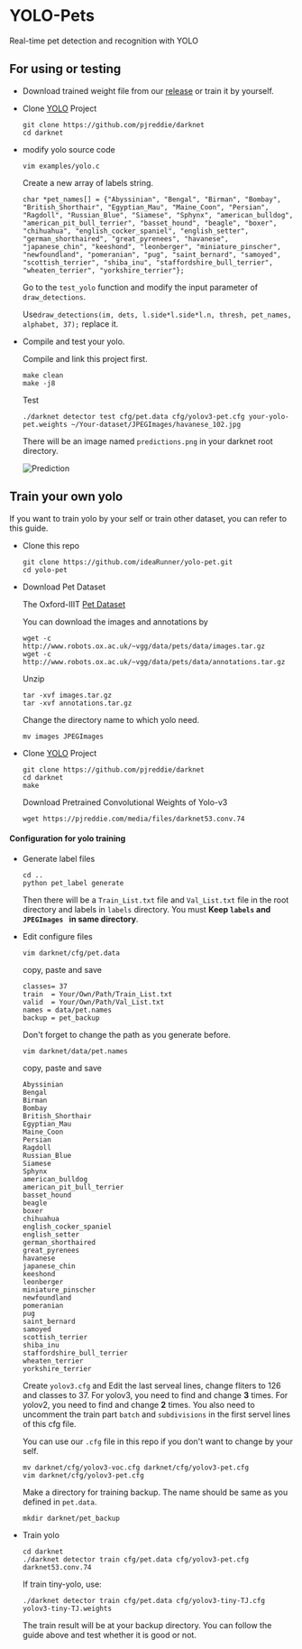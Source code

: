 # YOLO-Pets
Real-time pet detection and recognition with YOLO

## For using or testing

- Download trained weight file from our [release](https://github.com/ideaRunner/yolo-pet/releases/download/0.0.1/yolov2-tiny-pet_40000.weights) or train it by yourself.
- Clone [YOLO](https://pjreddie.com/darknet/yolo/) Project

  ```
  git clone https://github.com/pjreddie/darknet 
  cd darknet 
  ```
- modify yolo source code

  ```
  vim examples/yolo.c
  ```
  Create a new array of labels string.

  ```
  char *pet_names[] = {"Abyssinian", "Bengal", "Birman", "Bombay", "British_Shorthair", "Egyptian_Mau", "Maine_Coon", "Persian", "Ragdoll", "Russian_Blue", "Siamese", "Sphynx", "american_bulldog", "american_pit_bull_terrier", "basset_hound", "beagle", "boxer", "chihuahua", "english_cocker_spaniel", "english_setter", "german_shorthaired", "great_pyrenees", "havanese", "japanese_chin", "keeshond", "leonberger", "miniature_pinscher", "newfoundland", "pomeranian", "pug", "saint_bernard", "samoyed", "scottish_terrier", "shiba_inu", "staffordshire_bull_terrier", "wheaten_terrier", "yorkshire_terrier"};
  ```
  Go to the `test_yolo` function and modify the input parameter of `draw_detections`.

  Use`draw_detections(im, dets, l.side*l.side*l.n, thresh, pet_names, alphabet, 37);` replace it.

- Compile and test your yolo.

  Compile and link this project first.
  
  ```
  make clean
  make -j8
  ```
  Test

  ```
  ./darknet detector test cfg/pet.data cfg/yolov3-pet.cfg your-yolo-pet.weights ~/Your-dataset/JPEGImages/havanese_102.jpg 
  ```
  
  There will be an image named `predictions.png` in your darknet root directory.
  
  ![Prediction](https://raw.githubusercontent.com/ideaRunner/yolo-pet/master/predictions.png?token=AVzird4-L50LvhfyirNMjBKZNZa-X2fVks5bMw3AwA%3D%3D)
  


## Train your own yolo

If you want to train yolo by your self or train other dataset, you can refer to this guide.

- Clone this repo

  ```
  git clone https://github.com/ideaRunner/yolo-pet.git
  cd yolo-pet
  ```
- Download Pet Dataset

  The Oxford-IIIT [Pet Dataset](http://www.robots.ox.ac.uk/~vgg/data/pets/)

  You can download the images and annotations by

  ```
  wget -c http://www.robots.ox.ac.uk/~vgg/data/pets/data/images.tar.gz
  wget -c http://www.robots.ox.ac.uk/~vgg/data/pets/data/annotations.tar.gz
  ```
  Unzip

  ```
  tar -xvf images.tar.gz
  tar -xvf annotations.tar.gz
  ```

  Change the directory name to which yolo need.

  ```
  mv images JPEGImages
  ```
 
- Clone [YOLO](https://pjreddie.com/darknet/yolo/) Project

  ```
  git clone https://github.com/pjreddie/darknet
  cd darknet
  make
  ```
  Download Pretrained Convolutional Weights of Yolo-v3

  `wget https://pjreddie.com/media/files/darknet53.conv.74`

#### Configuration for yolo training

- Generate label files

  ```
  cd ..
  python pet_label generate
  ```

  Then there will be a `Train_List.txt` file and `Val_List.txt` file in the root directory and labels in `labels` directory. You must **Keep `labels` and `JPEGImages ` in same directory**.


- Edit configure files

  ```
  vim darknet/cfg/pet.data
  ```
  copy, paste and save

  ```
  classes= 37
  train  = Your/Own/Path/Train_List.txt
  valid  = Your/Own/Path/Val_List.txt
  names = data/pet.names
  backup = pet_backup
  ```
  Don't forget to change the path as you generate before.

  ```
  vim darknet/data/pet.names
  ```
  copy, paste and save 
 
  ```
  Abyssinian
  Bengal
  Birman
  Bombay
  British_Shorthair
  Egyptian_Mau
  Maine_Coon
  Persian
  Ragdoll
  Russian_Blue
  Siamese
  Sphynx
  american_bulldog
  american_pit_bull_terrier
  basset_hound
  beagle
  boxer
  chihuahua
  english_cocker_spaniel
  english_setter
  german_shorthaired
  great_pyrenees
  havanese
  japanese_chin
  keeshond
  leonberger
  miniature_pinscher
  newfoundland
  pomeranian
  pug
  saint_bernard
  samoyed
  scottish_terrier
  shiba_inu
  staffordshire_bull_terrier
  wheaten_terrier
  yorkshire_terrier
  ```

  Create `yolov3.cfg` and Edit the last serveal lines, change fliters to 126 and classes to 37. For yolov3, you need to find and change **3** times. For yolov2, you need to find and change **2** times. You also need to uncomment the train part `batch` and `subdivisions` in the first servel lines of this cfg file.
  
  You can use our `.cfg` file in this repo if you don't want to change by your self.

  ```
  mv darknet/cfg/yolov3-voc.cfg darknet/cfg/yolov3-pet.cfg 
  vim darknet/cfg/yolov3-pet.cfg 
  ```

  Make a directory for training backup. The name should be same as you defined in `pet.data`.

  ```
  mkdir darknet/pet_backup
  ```

- Train yolo

  ```
  cd darknet 
  ./darknet detector train cfg/pet.data cfg/yolov3-pet.cfg  darknet53.conv.74 
  ```
  If train tiny-yolo, use:
  ```
  ./darknet detector train cfg/pet.data cfg/yolov3-tiny-TJ.cfg yolov3-tiny-TJ.weights
  ```
  The train result will be at your backup directory. You can follow the guide above and test whether it is good or not.
